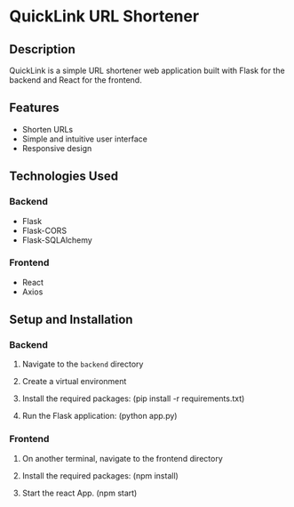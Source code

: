 # QuickLink URL Shortener

## Description

QuickLink is a simple URL shortener web application built with Flask for the backend and React for the frontend.

## Features

- Shorten URLs
- Simple and intuitive user interface
- Responsive design

## Technologies Used

### Backend
- Flask
- Flask-CORS
- Flask-SQLAlchemy

### Frontend
- React
- Axios

## Setup and Installation

### Backend

1. Navigate to the `backend` directory

2. Create a virtual environment

3. Install the required packages: (pip install -r requirements.txt)

4. Run the Flask application: (python app.py)

### Frontend 

1. On another terminal, navigate to the frontend directory

2. Install the required packages: (npm install)

3. Start the react App. (npm start)

